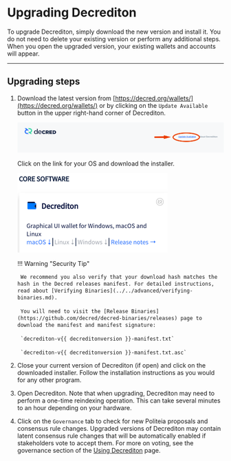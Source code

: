 # Upgrading Decrediton

To upgrade Decrediton, simply download the new version and install it. You do not need to delete your existing version or perform any additional steps. When you open the upgraded version, your existing wallets and accounts will appear. 

---

## Upgrading steps

1. Download the latest version from [https://decred.org/wallets/](https://decred.org/wallets/) or by clicking on the `Update Available` button in the upper right-hand corner of Decrediton.

    ![Decrediton update link](../../img/decrediton/upgrading/update-available.png)

    Click on the link for your OS and download the installer.

    ![Decrediton update link](../../img/decrediton/upgrading/download-link.png)

    !!! Warning "Security Tip"
    
        We recommend you also verify that your download hash matches the hash in the Decred releases manifest. For detailed instructions, read about [Verifying Binaries](../../advanced/verifying-binaries.md).

        You will need to visit the [Release Binaries](https://github.com/decred/decred-binaries/releases) page to download the manifest and manifest signature:

        `decrediton-v{{ decreditonversion }}-manifest.txt`

        `decrediton-v{{ decreditonversion }}-manifest.txt.asc`

1. Close your current version of Decrediton (if open) and click on the downloaded installer. Follow the installation instructions as you would for any other program. 
1. Open Decrediton. Note that when upgrading, Decrediton may need to perform a one-time reindexing operation.  This can take several minutes to an hour depending on your hardware.
1. Click on the `Governance` tab to check for new Politeia proposals and consensus rule changes. Upgraded versions of Decrediton may contain latent consensus rule changes that will be automatically enabled if stakeholders vote to accept them. For more on voting, see the governance section of the [Using Decrediton](../wallets/decrediton/using-decrediton/#governance) page. 

